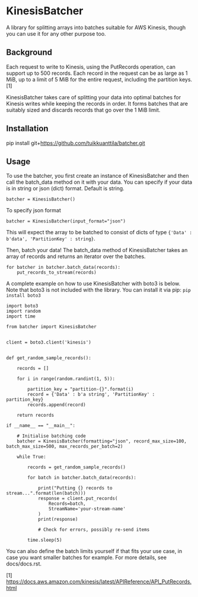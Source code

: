 # KinesisBatcher

A library for splitting arrays into batches suitable for AWS Kinesis,
though you can use it for any other purpose too. 

## Background

Each request to write to Kinesis, using the PutRecords operation,
can support up to 500 records. Each record in the request can be 
as large as 1 MiB, up to a limit of 5 MiB for the entire request, 
including the partition keys. [1]

KinesisBatcher takes care of splitting your data into optimal batches
for Kinesis writes while keeping the records in order. 
It forms batches that are suitably sized and
discards records that go over the 1 MiB limit.

## Installation

pip install git+https://github.com/tuikkuanttila/batcher.git

## Usage

To use the batcher, you first create an instance of KinesisBatcher
and then call the batch_data method on it with your data. You can
specify if your data is in string or json (dict) format. Default
is string.
~~~
batcher = KinesisBatcher()
~~~
To specify json format
~~~
batcher = KinesisBatcher(input_format="json")
~~~
This will expect the array to be batched to consist of dicts of
type `{'Data' : b'data', 'PartitionKey' : string}`.

Then, batch your data! The batch_data method of KinesisBatcher takes
an array of records and returns an iterator over the batches.

~~~
for batcher in batcher.batch_data(records):
	put_records_to_stream(records)
~~~

A complete example on how to use KinesisBatcher with boto3 is below. Note
that boto3 is not included with the library. You can install it via pip:
`pip install boto3`

~~~
import boto3
import random
import time

from batcher import KinesisBatcher


client = boto3.client('kinesis')


def get_random_sample_records():

	records = []

	for i in range(random.randint(1, 5)):

		partition_key = "partition-{}".format(i)
		record = {'Data' : b'a string', 'PartitionKey' : partition_key}
		records.append(record)

	return records

if __name__ == "__main__":

	# Initialise batching code
	batcher = KinesisBatcher(formatting="json", record_max_size=100, batch_max_size=500, max_records_per_batch=2)

	while True:

		records = get_random_sample_records()

		for batch in batcher.batch_data(records):

			print("Putting {} records to stream...".format(len(batch)))
			response = client.put_records(
			    Records=batch,
			    StreamName='your-stream-name'
			)
			print(response)

			# Check for errors, possibly re-send items

		time.sleep(5)

~~~

You can also define the batch limits yourself if that fits your use case, 
in case you want smaller batches for example. For more details, see docs/docs.rst.
















[1] https://docs.aws.amazon.com/kinesis/latest/APIReference/API_PutRecords.html